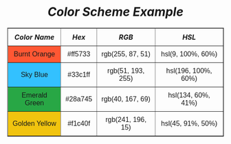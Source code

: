 <!DOCTYPE html>
<html lang="en">
<head>
    <meta charset="UTF-8">
    <meta name="viewport" content="width=device-width, initial-scale=1.0">
    <title>Color Scheme</title>
    <style>
        table {
            width: 100%;
            border-collapse: collapse;
            margin: 20px 0;
        }
        th, td {
            padding: 10px;
            text-align: center;
        }
        th {
            font-style: italic;
            font-weight: bold;
        }
        td {
            font-family: Arial, sans-serif;
        }
    </style>
</head>
<body>

 <h1 style="text-align:center; font-style:italic;">Color Scheme Example</h1>

 <table border="1">
        <thead>
            <tr>
                <th>Color Name</th>
                <th>Hex</th>
                <th>RGB</th>
                <th>HSL</th>
            </tr>
        </thead>
        <tbody>
            <tr>
                <td style="background-color: #ff5733;">Burnt Orange</td>
                <td>#ff5733</td>
                <td>rgb(255, 87, 51)</td>
                <td>hsl(9, 100%, 60%)</td>
            </tr>
            <tr>
                <td style="background-color: #33c1ff;">Sky Blue</td>
                <td>#33c1ff</td>
                <td>rgb(51, 193, 255)</td>
                <td>hsl(196, 100%, 60%)</td>
            </tr>
            <tr>
                <td style="background-color: #28a745;">Emerald Green</td>
                <td>#28a745</td>
                <td>rgb(40, 167, 69)</td>
                <td>hsl(134, 60%, 41%)</td>
            </tr>
            <tr>
                <td style="background-color: #f1c40f;">Golden Yellow</td>
                <td>#f1c40f</td>
                <td>rgb(241, 196, 15)</td>
                <td>hsl(45, 91%, 50%)</td>
            </tr>
        </tbody>
    </table>

</body>
</html>
